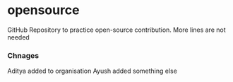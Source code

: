 # opensource
GitHub Repository to practice open-source contribution.
More lines are not needed
### Chnages
Aditya added to organisation
Ayush added something else

